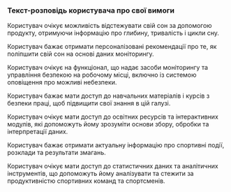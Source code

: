 ### Текст-розповідь користувача про свої вимоги 

Користувач очікує можливість відстежувати свій сон за допомогою продукту, отримуючи інформацію про глибину, тривалість і цикли сну.

Користувач бажає отримати персоналізовані рекомендації про те, як поліпшити свій сон на основі даних моніторингу.

Користувач очікує на функціонал, що надає засоби моніторингу та управління безпекою на робочому місці, включно із системою оповіщення про можливі небезпеки.

Користувач бажає мати доступ до навчальних матеріалів і курсів з безпеки праці, щоб підвищити свої знання в цій галузі.

Користувач очікує мати доступ до освітних ресурсів та інтерактивних модулів, які допоможуть йому зрозуміти основи збору, обробки та інтерпретації даних.

Користувач бажає отримати актуальну інформацію про спортивні події, розклади та результати змагань.

Користувач очікує мати доступ до статистичних даних та аналітичних інструментів, що допоможуть йому аналізувати та стежити за продуктивністю спортивних команд та спортсменів.
